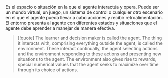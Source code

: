 Es el espacio o situación en la que el agente interactúa y opera. Puede ser un mundo virtual, un juego, un sistema de control o cualquier otro escenario en el que el agente pueda llevar a cabo acciones y recibir retroalimentación. El entorno presenta al agente con diferentes estados y situaciones que el agente debe aprender a manejar de manera efectiva.

> [!quote]
> The learner and decision maker is called the agent. The thing it interacts with, comprising everything outside the agent, is called the environment. These interact continually, the agent selecting actions and the environment responding to these actions and presenting new situations to the agent. The environment also gives rise to rewards, special numerical values that the agent seeks to maximize over time through its choice of actions.

